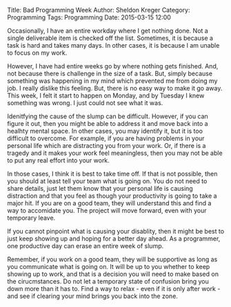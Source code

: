 Title: Bad Programming Week
Author: Sheldon Kreger
Category: Programming
Tags: Programming
Date: 2015-03-15 12:00


Occasionally, I have an entire workday where I get nothing done. Not a single deliverable item is checked off the list. Sometimes, it is because a task is hard and takes many days. In other cases, it is because I am unable to focus on my work.

However, I have had entire weeks go by where nothing gets finished. And, not because there is challenge in the size of a task. But, simply because something was happening in my mind which prevented me from doing my job. I really dislike this feeling. But, there is no easy way to make it go away. This week, I felt it start to happen on Monday, and by Tuesday I knew something was wrong. I just could not see what it was.

Idenitfying the cause of the slump can be difficult. However, if you can figure it out, then you might be able to address it and move back into a healhty mental space. In other cases, you may identify it, but it is too difficult to overcome. For example, if you are having problems in your personal life which are distracting you from your work. Or, if there is a tragedy and it makes your work feel meaningless, then you may not be able to put any real effort into your work.

In those cases, I think it is best to take time off. If that is not possible, then you should at least tell your team what is going on. You do not need to share details, just let them know that your personal life is causing distraction and that you feel as though your productivity is going to take a major hit. If you are on a good team, they will understand this and find a way to accomidate you. The project will move forward, even with your temporary leave.

If you cannot pinpoint what is causing your disablity, then it might be best to just keep showing up and hoping for a better day ahead. As a programmer, one productive day can erase an entire week of slump.

Remember, if you work on a good team, they will be supportive as long as you communicate what is going on. It will be up to you whether to keep showing up to work, and that is a decision you will need to make based on the cirucmstances. Do not let a temporary state of confusion bring you down more than it has to. Find a way to relax - even if it is only after work - and see if clearing your mind brings you back into the zone.
